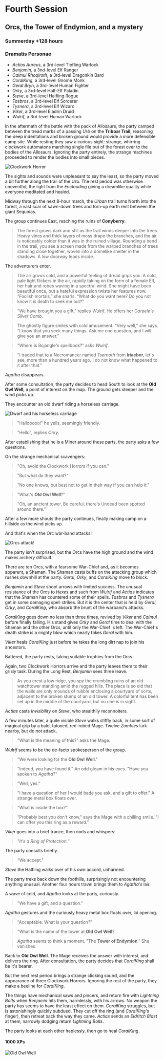 # Fourth Session

## Orcs, the Tower of Endymion, and a mystery

### Summerday +128 hours

### Dramatis Personae

- *Actias Aureus*, a 3rd-level Tiefling Warlock
- *Benjamin*, a 3nd-level Elf Ranger
- *Calmul Rhoqiroth*, a 3rd-level Dragonkin Bard
- *CoralKing*, a 3rd-level Gnome Monk
- *Geral Bryn*, a 3rd-level Human Fighter
- *Orky*, a 3rd-level Half-Elf Paladin
- *Steve*, a 3rd-level Halfling Rogue
- *Tasbros*, a 3rd-level Elf Sorcerer
- *Tysnera*, a 3rd-level Elf Wizard
- *Viker*, a 3rd-level Eladrin Druid
- *Wulrif*, a 3rd-level Human Warlock

In the aftermath of the battle with the pack of Allosaurs, the party camped between the tread marks of a passing *Urb* on the **Triboar Trail**, reasoning the deep indentations
and broken ground would provide a more defensible camp site. While resting they saw a curious sight: strange, whirring clockwork automatons marching single file out of the
forest over to the bodies of the Allosaurs. Ignoring the party entirely, the strange machines proceeded to render the bodies into small pieces.

![Clockwork Horror](images/clockwork-horror.png)

The sights and sounds were unpleasant to say the least, so the party moved a bit further along the trail of the Urb. The rest period was otherwise uneventful, the light
from the *Enclouding* giving a dreamlike quality while everyone meditated and healed.

Midway through the next 8-hour march, the *Urban* trail turns North into the forest, a vast scar of sawn-down trees and torn-up earth rent between the giant Sequoias.

The group continues East, reaching the ruins of **Conyberry**.

> The forest grows dark and still as the trail winds deeper into the trees. Heavy vines and thick layers of moss drape the branches,
> and the air is noticeably colder than it was in the ruined village. Rounding a bend in the trail, you see a screen made from the warped
> branches of trees standing close together, woven into a domelike shelter in the shadows. A low doorway leads inside.

The adventurers enter.

> The air grows cold, and a powerful feeling of dread grips you. A cold, pale light flickers in the air, rapidly taking on the form of a
> female Elf, her hair and robes waving in a spectral wind. She might have been beautiful once, but a hateful expression twists her features now.
> “Foolish mortals,” she snarls. “What do you want here? Do you not know it is death to seek me out?”

> "We have brought you a gift," replies *Wulrif*. He offers her *Garaele's* *Silver Comb*.

> The ghostly figure smiles with cold amusement. “Very well,” she says. “I know that you seek many things. Ask me one question, and I will give you an answer.”

> "Where is Bojangle's spellbook?" asks *Wulrif*.

> "I traded that to a Necromancer named *Tsernoth* from **Iriaebor**, let's see, more than a hundred years ago. I do not know what happened to it after that."

*Agatha* disappears.

After some consultation, the party decides to head South to look at the **Old Owl Well**, a point of interest on the map. The ground gets steeper and the wind picks up.

They encounter an old dwarf riding a horseless carriage.

![Dwarf and his horseless carriage](images/dwarf-horseless-carriage.png)

> "Hallooooo!" he yells, seemingly friendly.

> "Hello", replies *Orky*.

After establishing that he is a Miner around these parts, the party asks a few questions.

On the strange mechanical scavengers:

> "Oh, avoid the Clockwork Horrors if you can."

> "But what do they want?"

> "No one knows, but best not to get in their way if you can help it."

> "What's **Old Owl Well**?"

> "Oh, an ancient tower. Be careful, there's Undead been spotted around there."

After a few more shouts the party continues, finally making camp on a hillside as the wind picks up.

And that's when the Orc war-band attacks!

![Orcs attack!](images/orcs-attacking-downhill.png)

The party isn't surprised, but the Orcs have the high ground and the wind makes archery difficult.

There are ten Orcs, with a fearsome War-Chief and, as it becomes apparent, a Shaman. The Shaman casts buffs on the attacking group
which rushes downhill at the party. *Geral*, *Orky*, and *CoralKing* move to block.

*Benjamin* and *Steve* shoot arrows with limited success. The unusual resistance of the Orcs to
*Hexes* and such from *Wulrif* and *Actias* indicates that the Shaman has countered some of their spells. *Tasbros* and *Tysnera* get in some
damaging spell strikes. But it is the center that is held by *Geral*, *Orky*, and *CoralKing*, who absorb the brunt of the warband's attacks.

*CoralKing* goes down no less than three times, revived by *Viker* and *Calmul* before finally falling. His stand gives
*Orky* and *Geral* time to deal with the Shaman and the other Orcs, until only the War-Chief is left. The War-Chief's death strike is a mighty blow
which nearly takes *Geral* with him.

*Viker* heals *CoralKing* just before he takes the long dirt nap to join his ancestors.

Battered, the party rests, taking suitable trophies from the Orcs.

Again, two Clockwork Horrors arrive and the party leaves them to their grisly task. During the Long Rest, *Benjamin*
sees three leave.

> As you crest a low ridge, you spy the crumbling ruins of an old watchtower standing amid the rugged hills.
> The place is so old that the walls are only mounds of rubble enclosing a courtyard of sorts, adjacent to the broken stump of an old tower.
> A colorful tent has been set up in the middle of the courtyard, but no one is in sight.

*Actias* casts *Invisibility* on *Steve*, who stealthily reconnoiters.

A few minutes later, a quite visible *Steve* walks stiffly back, in some sort of magical grip by a bald, tatooed, red-robed Mage. Twelve *Zombies*
lurk nearby, but do not attack.

> "What is the meaning of this?" asks the Mage.

*Wulrif* seems to be the de-facto spokesperson of the group.

> "We were looking for the **Old Owl Well**."

> "Indeed, you have found it." An odd gleam in his eyes. "Have you spoken to *Agatha*?"

> "Well, yes."

> "I have a question of her I would bade you ask, and a gift to offer." A strange metal box floats over.

> "What is inside the box?"

> "Probably best you don't know," says the Mage with a chilling smile. "I can offer you this ring as a reward."

*Viker* goes into a brief trance, then nods and whispers:

> *"It's a Ring of Protection."*

The party consults briefly.

> "We accept."

*Steve* the Halfling walks over of his own accord, unharmed.

The party treks back down the foothills, surprisingly not encountering anything unusual. Another four hours travel brings them to *Agatha's* lair.

A wave of cold, and *Agatha* looks at the party, curiously.

> "We have a gift, and a question."

*Agatha* gestures and the curiously heavy metal box floats over, lid opening.

> "Acceptable. What is your question?"

> "What is the name of the tower at **Old Owl Well**?

> *Agatha* seems to think a moment. "The **Tower of Endymion**." She vanishes.

Back to **Old Owl Well**. The Mage receives the answer with interest, and delivers the ring.
After consultation, the party decides that *CoralKing* shall be it's bearer.

But the next rest period brings a strange clicking sound, and the appearance of three Clockwork Horrors. Ignoring the rest of the party, they make a beeline for *CoralKing*.

The things have mechanical saws and pincers, and return fire with *Lightning Bolts* when *Benjamin* hits them, harmlessly, with
his arrows. No weapon the party has seems to have the least effect on them. *CoralKing* struggles, but is astonishingly quickly subdued.
They cut off the ring (and *CoralKing's* finger), then retreat back the way they came. *Actias* sends an *Eldritch Blast* at them, narrowly dodging
return *Lightning Bolts*.

The party looks at each other haplessly, then go to heal *CoralKing*.

#### 1000 XPs

![Old Owl Well](images/old-owl-well.png)
